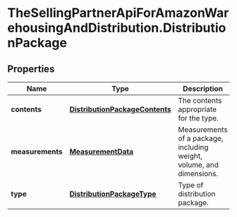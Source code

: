 # TheSellingPartnerApiForAmazonWarehousingAndDistribution.DistributionPackage

## Properties
Name | Type | Description | Notes
------------ | ------------- | ------------- | -------------
**contents** | [**DistributionPackageContents**](DistributionPackageContents.md) | The contents appropriate for the type. | 
**measurements** | [**MeasurementData**](MeasurementData.md) | Measurements of a package, including weight, volume, and dimensions. | 
**type** | [**DistributionPackageType**](DistributionPackageType.md) | Type of distribution package. | 


